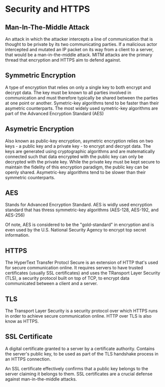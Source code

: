 # Security and HTTPS

## Man-In-The-Middle Attack

An attack in which the attacker intercepts a line of communication that is thought to be private by its two communicating parties.
If a malicious actor intercepted and mutated an IP packet on its way from a client to a server, that would be a man-in-the-middle attack.
MITM attacks are the primary thread that encryption and HTTPS aim to defend against.

## Symmetric Encryption

A type of encryption that relies on only a single key to both encrypt and decrypt data. The key must be known to all parties involved in communication and must therefore typically be shared between the parties at one point or another.
Symetric-key algorithms tend to be faster than their asymetric counterparts.
The most widely used symetric-key algorithms are part of the Advanced Encryption Standard (AES)

## Asymetric Encryption

Also known as public-key encryption, asymetric encryption relies on two keys - a public key and a private key - to encrypt and decrypt data. The keys are generated using cryptographic algorithms and are matematically connected such that data encrypted with the public key can only be decrypted with the private key.
While the private key must be kept secure to maintain the fidelity of this encryption paradigm, the public key can be openly shared.
Asymetric-key algorithms tend to be slower than their symmetric counterparts.

## AES

Stands for Advanced Encryption Standard. AES is widly used encryption standard that has thress symmetric-key algorithms (AES-128, AES-192, and AES-256)

Of note, AES is considered to be the "gold-standard" in encryption and is even used by the U.S. National Security Agency to encrypt top secret information.

## HTTPS

The HyperText Transfer Protocl Secure is an extension of HTTP that's used for secure communication online. It requires servers to have trusted certificates (usually SSL certificates) and uses the TRansport Layer Security (TLS), a security protocol built on top of TCP, to encrypt data communicated between a client and a server.

## TLS

The Transport Layer Security is a security protocol over which HTTPS runs in order to achieve secure communication online. HTTP over TLS is also know as HTTPS.

## SSL Certificate

A digital certificate granted to a server by a certificate authority. Contains the server's public key, to be used as part of the TLS handshake process in an HTTPS connection.

An SSL certificate effectively confirms that a public key belongs to the server claiming it belongs to them. SSL certificates are a crucial defense against man-in-the-middle attacks.
